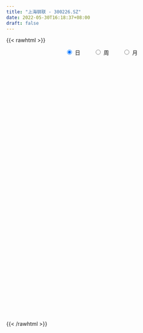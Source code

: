 ```yaml
---
title: "上海钢联 - 300226.SZ"
date: 2022-05-30T16:18:37+08:00
draft: false
---
```

{{< rawhtml >}}
    <div style="text-align: center">
        <label style="padding: 1rem;"><input style="margin-right: .5rem" type="radio" name="period" value="D" checked onclick="period_change(this)">日</label>
        <label style="padding: 1rem;"><input style="margin-right: .5rem" type="radio" name="period" value="W" onclick="period_change(this)">周</label>
        <label style="padding: 1rem;"><input style="margin-right: .5rem" type="radio" name="period" value="M" onclick="period_change(this)">月</label>
    </div>
    <div id="chart" style="height: 700px;"></div> 
    <script type="text/javascript">
        const D_v = [6439.42,15758.06,8404.06,8489.0,20484.37,22091.35,13575.01,13363.89,9777.36,7807.66,59044.88,17307.24,9691.12,12544.38,11764.94,8650.88,20257.67,19249.99,13824.12,10868.87,8926.35,13000.1,12168.75,12237.39,10295.0,9584.35,7574.51,12065.11,9312.73,13685.67,11400.39,15354.53,13185.31,9066.35,7416.6,8201.95,10537.57,13004.17,14256.37,12510.93,13022.32,23539.74,18889.06,7125.77,11574.87,13845.55,8010.84,11968.75,9708.67,12362.65,8429.51,11832.61,18770.86,9343.98,12106.01,15943.64,10717.8,10476.98,23763.69,13956.78,12922.02,7857.54,13747.49,8630.09,7693.19,6965.0,10118.55,16391.56,17280.99,7966.64,11624.74,10652.76,12015.9,7078.2,8579.95,10493.44,20765.54,13941.89,9208.48,16202.22,10398.19,9518.83,14077.06,6025.32,10563.75,4924.6,6886.23,7300.73,10385.9,5560.41,26246.04,13384.71,17448.81,21860.44,27613.89,20712.84,12173.0,44664.39,34204.9,54283.46,84645.22,66279.98,44734.31,49078.26,116130.1,97839.73,54606.5,40570.33,47149.26,46772.34,67096.65,99659.49,76006.01,42131.8,35200.07,31887.88,36981.62,41841.15,34546.05,30457.29,43405.0,37703.91,29942.2,23361.53,24993.43,24481.75,66634.17,32381.18,49586.68,37624.63,26886.88,41076.83,47634.54,34929.18,25595.1,32972.12,20602.65,41076.54,36973.73,34781.87,37310.51,58646.77,33696.07,32414.48,23718.57,35863.27,14006.9,39384.83,27556.75,17371.8,15187.67,11183.75,12681.32,16564.22,25178.59,30862.58,20308.2,13889.6,28353.99,29356.17,14488.96,11257.93,19226.85,17591.43,38405.43,37796.59,42579.98,56679.11,120554.55,86634.76,61839.75,42512.25,50193.78,37059.7,31643.74,27596.59,35604.05,26778.7,31662.47,23153.66,16878.47,15045.9,16165.48,14146.5,56950.1,38718.75,24789.49,46582.52,23240.81,12630.93,14050.39,16000.68,14648.92,15778.84,13552.32,16712.85,43611.01,38486.33,25325.73,19698.33,36269.98,30440.79,21775.99,12310.0,17193.0,13286.4,11355.93,16242.82,16340.36,15346.83,10242.05,10743.71,13374.11,11173.37,13612.02,12220.52,14392.57,27196.36,24707.65,39477.39,24391.05,26138.28,23739.02,25914.9,16156.28,28036.73,18778.6,39806.63,27883.47,26438.51,21363.16,29322.06,21603.59,18133.83,18745.18,17619.04,23180.86,17827.89,14768.2,14463.96,13670.64,16188.27,23532.52,56485.48,30080.1,35473.91,18297.85,22432.92,13916.16,16278.45]
const D_histogram = [0.0,-0.0589356125,-0.086761114,-0.0376607391,0.0879975117,0.045843748,0.0239352009,-0.0100362614,-0.0221062348,-0.0206782594,-0.1694939973,-0.2120605392,-0.2373160385,-0.2368440638,-0.2442694246,-0.2229793771,-0.2115682,-0.1737455774,-0.2404476891,-0.3077371642,-0.3202841432,-0.3039412052,-0.2987363167,-0.2714822879,-0.2434839783,-0.227744586,-0.2131791279,-0.1328355692,-0.0974143777,-0.0077238391,0.006336641,-0.0459267393,0.0189201321,0.0228815812,0.0470251705,0.0574610921,0.0599865957,0.0641006164,0.1370057918,0.1702896399,0.245663783,0.2447693495,0.1846602016,0.1292357346,0.0784522117,0.0421485258,0.0062806038,-0.0438110979,-0.0891858062,-0.2008105948,-0.215886076,-0.1491762997,0.0124417323,0.118725551,0.1354090003,0.1342845182,0.1158417397,0.128594427,0.2748929761,0.3707385392,0.4200041419,0.4306313352,0.4568495954,0.3891010724,0.2864740299,0.2235104747,0.1341257464,0.0371045519,0.0016399492,-0.0533626394,-0.1453223196,-0.1934994476,-0.2280839255,-0.2404564246,-0.2540603355,-0.2421592617,-0.147105811,-0.0945326336,-0.0515975772,0.0463237082,0.0657845941,0.0935144377,0.0770502357,0.0385704528,-0.0349448177,-0.1055923117,-0.1255131431,-0.0809618959,0.0032075958,0.0482794497,0.1854055884,0.252666933,0.162091477,0.1496179556,0.0387423946,-0.0522064779,-0.1607638521,-0.4678533163,-0.6768491367,-0.8273134356,-0.9717529806,-1.0471977228,-1.0012740372,-0.9089326951,-0.9006712677,-0.8912422462,-0.8268437362,-0.7531080469,-0.6402245253,-0.4563804169,-0.2398349358,0.0350183889,0.3083045617,0.4815254279,0.5218734401,0.5047100846,0.5089530448,0.4802519495,0.458575032,0.4477481269,0.4564472027,0.4272721333,0.3880921967,0.3588015089,0.3241611406,0.315866995,0.3910456918,0.3919471828,0.405328416,0.3676555919,0.2995730894,0.2784705593,0.3186393227,0.3012315275,0.2993095307,0.2319987955,0.2016700432,0.2147325994,0.1824888045,0.185363578,0.1969579479,0.2806586668,0.2773063275,0.2312066526,0.1974538007,0.0759859359,0.0102357837,0.0573453208,0.0303815814,-0.001230743,-0.032731037,-0.037450599,-0.0450394446,-0.044385487,-0.0662142294,-0.019963353,-0.0152092551,-0.0003221638,-0.0402989078,-0.0211462858,-0.0331393923,-0.0344086116,-0.0315427435,-0.0556982386,-0.0063394325,0.0406324101,0.098090863,0.1816055724,0.4002428496,0.4890180321,0.4124787456,0.3008152331,0.0773565831,-0.0374458172,-0.0734909076,-0.0953721504,-0.0275009171,-0.0204588725,-0.0841257397,-0.1313314947,-0.1477236436,-0.1508816392,-0.1584072526,-0.1452021504,0.0092214853,0.0663927714,0.1162447903,0.0391451518,0.0209101075,0.0018624349,-0.0030752405,0.0120032459,-0.0025314049,-0.0175966183,-0.0694212806,-0.1564082447,-0.3168560056,-0.4056223183,-0.4561480708,-0.5271802748,-0.6724724291,-0.6816079894,-0.5974549131,-0.5010463174,-0.4185902767,-0.349154068,-0.276184942,-0.241447503,-0.2024215798,-0.1572888566,-0.135773669,-0.0721887332,0.0014304271,0.055203982,0.1299508992,0.1391090864,0.1249887592,0.0894644145,0.0658144646,0.126563359,0.139518964,0.1896660163,0.2255311308,0.2141657914,0.1964707932,0.0853245311,-0.0274154815,-0.2446802705,-0.4010232204,-0.3905731974,-0.3833708322,-0.255490608,-0.161235326,-0.0803568993,-0.0132787737,0.0639231105,0.1346430965,0.2041019434,0.2504951067,0.2876032538,0.297203093,0.3051965868,0.2965947713,0.3482038662,0.3517281459,0.2603097229,0.231006561,0.2154804087,0.1884905498,0.1795514188]
const D_fast = [0.0,-0.0736695157,-0.1231852956,-0.0835001055,0.0641575232,0.0334646965,0.0175399496,-0.018940578,-0.0365371101,-0.0402786995,-0.2314679368,-0.3270496135,-0.4116341224,-0.4703731636,-0.5388658807,-0.5733206774,-0.6148015504,-0.620415322,-0.747229356,-0.8914531221,-0.9840711369,-1.0437135002,-1.1131926909,-1.1538092341,-1.1866819191,-1.2278786732,-1.2666079972,-1.2194733307,-1.2084057336,-1.1206461549,-1.1050015145,-1.1687465796,-1.0991696752,-1.0894878308,-1.0535879489,-1.0287867543,-1.0112646017,-0.9911254269,-0.8839688036,-0.8081125454,-0.6713224566,-0.6110245527,-0.6249686503,-0.6480841836,-0.6792546536,-0.705021208,-0.7393189791,-0.8003634552,-0.8680346151,-1.0298620525,-1.0989090526,-1.0694933513,-0.9047648861,-0.7687996797,-0.7182639803,-0.6858173328,-0.6752996765,-0.6303983825,-0.4153765893,-0.2268463914,-0.0725797533,0.0457052738,0.1861359329,0.215662678,0.184654143,0.1775682064,0.1217149148,0.0339698582,-0.0010847572,-0.0694280056,-0.1977182657,-0.2942702556,-0.3858757149,-0.4583623202,-0.5354813149,-0.5841200565,-0.5258430586,-0.4969030395,-0.4668673775,-0.357365165,-0.3214581305,-0.2703496776,-0.2675513206,-0.2963884903,-0.3786399653,-0.4756855372,-0.5269846544,-0.5026738812,-0.4177024905,-0.3605607742,-0.1770832383,-0.0466551605,-0.0967077473,-0.0717767797,-0.1729667421,-0.2769672341,-0.4257155713,-0.8497683646,-1.2279764692,-1.5852691269,-1.9726469172,-2.30989109,-2.5142859138,-2.6491777454,-2.8660841349,-3.0794656749,-3.2217780989,-3.3363194215,-3.3834920312,-3.313743027,-3.1571562799,-2.873548358,-2.5231860447,-2.2295838216,-2.0587674493,-1.9497532836,-1.8182720623,-1.7269101702,-1.6339433297,-1.5328332031,-1.4100223266,-1.3323793627,-1.2745362501,-1.2141265607,-1.1677266438,-1.0970540407,-0.9241139209,-0.8252256343,-0.710512297,-0.6562712232,-0.6494604534,-0.6009453436,-0.4811167495,-0.4232166629,-0.350311277,-0.3596223133,-0.3395335548,-0.2727878487,-0.2594094426,-0.2101937746,-0.1493599176,0.004505468,0.0704797106,0.0821816988,0.0977922971,-0.0046790838,-0.0678702901,-0.0064244227,-0.0257927668,-0.057712777,-0.0973958302,-0.111478042,-0.1303267487,-0.1407691628,-0.1791514626,-0.1378914244,-0.1369396404,-0.12213309,-0.172184561,-0.1583185104,-0.178596465,-0.1884678372,-0.1934876549,-0.2315677097,-0.1837937617,-0.1266638165,-0.0446826479,0.0842334545,0.4029314442,0.6139611347,0.6405415346,0.6040818303,0.3999623261,0.2757984715,0.2213806542,0.1756563738,0.2366523779,0.2385797044,0.1538814023,0.0738427735,0.0205197137,-0.0203586917,-0.0674861183,-0.0905815537,0.0661474534,0.1399169324,0.2188301489,0.1515167983,0.1385092809,0.119927217,0.1142207315,0.1323000294,0.1171325274,0.0976681594,0.028488177,-0.0976008483,-0.3372626106,-0.5274345029,-0.6919972731,-0.8948245459,-1.2082348075,-1.387772365,-1.4529830171,-1.4818360007,-1.5040275292,-1.5218798374,-1.5179569469,-1.5435813837,-1.5551608555,-1.5493503464,-1.5617785761,-1.5162408236,-1.4422640565,-1.3746895061,-1.2674548641,-1.2235194053,-1.2063925427,-1.2195507837,-1.2267471175,-1.1343573833,-1.0865220374,-0.988958481,-0.8967105838,-0.8545344754,-0.8231117753,-0.9129269046,-1.0325207876,-1.3109556442,-1.5675543992,-1.6547476756,-1.7433880183,-1.6793804462,-1.6254339957,-1.5646447939,-1.5008863617,-1.4077036999,-1.3033229398,-1.182838607,-1.0738216671,-0.9648127065,-0.880912094,-0.7966194535,-0.7310725762,-0.5924125147,-0.5009561986,-0.5272971908,-0.4988487125,-0.4605047626,-0.4403719841,-0.4044232604]
const D_slow = [0.0,-0.0147339031,-0.0364241816,-0.0458393664,-0.0238399885,-0.0123790515,-0.0063952513,-0.0089043166,-0.0144308753,-0.0196004401,-0.0619739395,-0.1149890743,-0.1743180839,-0.2335290999,-0.294596456,-0.3503413003,-0.4032333503,-0.4466697447,-0.5067816669,-0.583715958,-0.6637869937,-0.739772295,-0.8144563742,-0.8823269462,-0.9431979408,-1.0001340873,-1.0534288692,-1.0866377615,-1.110991356,-1.1129223157,-1.1113381555,-1.1228198403,-1.1180898073,-1.112369412,-1.1006131194,-1.0862478463,-1.0712511974,-1.0552260433,-1.0209745954,-0.9784021854,-0.9169862396,-0.8557939023,-0.8096288519,-0.7773199182,-0.7577068653,-0.7471697338,-0.7455995829,-0.7565523574,-0.7788488089,-0.8290514576,-0.8830229766,-0.9203170516,-0.9172066185,-0.8875252307,-0.8536729806,-0.8201018511,-0.7911414162,-0.7589928094,-0.6902695654,-0.5975849306,-0.4925838951,-0.3849260613,-0.2707136625,-0.1734383944,-0.1018198869,-0.0459422682,-0.0124108316,-0.0031346937,-0.0027247064,-0.0160653662,-0.0523959461,-0.100770808,-0.1577917894,-0.2179058955,-0.2814209794,-0.3419607948,-0.3787372476,-0.402370406,-0.4152698003,-0.4036888732,-0.3872427247,-0.3638641153,-0.3446015563,-0.3349589431,-0.3436951476,-0.3700932255,-0.4014715113,-0.4217119853,-0.4209100863,-0.4088402239,-0.3624888268,-0.2993220935,-0.2587992243,-0.2213947354,-0.2117091367,-0.2247607562,-0.2649517192,-0.3819150483,-0.5511273325,-0.7579556914,-1.0008939365,-1.2626933672,-1.5130118765,-1.7402450503,-1.9654128672,-2.1882234288,-2.3949343628,-2.5832113745,-2.7432675059,-2.8573626101,-2.917321344,-2.9085667468,-2.8314906064,-2.7111092494,-2.5806408894,-2.4544633683,-2.3272251071,-2.2071621197,-2.0925183617,-1.98058133,-1.8664695293,-1.759651496,-1.6626284468,-1.5729280696,-1.4918877844,-1.4129210357,-1.3151596127,-1.217172817,-1.115840713,-1.0239268151,-0.9490335427,-0.8794159029,-0.7997560722,-0.7244481903,-0.6496208077,-0.5916211088,-0.541203598,-0.4875204481,-0.441898247,-0.3955573525,-0.3463178655,-0.2761531988,-0.206826617,-0.1490249538,-0.0996615036,-0.0806650197,-0.0781060737,-0.0637697435,-0.0561743482,-0.056482034,-0.0646647932,-0.074027443,-0.0852873041,-0.0963836759,-0.1129372332,-0.1179280715,-0.1217303852,-0.1218109262,-0.1318856532,-0.1371722246,-0.1454570727,-0.1540592256,-0.1619449115,-0.1758694711,-0.1774543292,-0.1672962267,-0.1427735109,-0.0973721178,0.0026885946,0.1249431026,0.228062789,0.3032665973,0.322605743,0.3132442887,0.2948715618,0.2710285242,0.264153295,0.2590385768,0.2380071419,0.2051742682,0.1682433573,0.1305229475,0.0909211344,0.0546205968,0.0569259681,0.0735241609,0.1025853585,0.1123716465,0.1175991734,0.1180647821,0.117295972,0.1202967834,0.1196639322,0.1152647777,0.0979094575,0.0588073963,-0.020406605,-0.1218121846,-0.2358492023,-0.367644271,-0.5357623783,-0.7061643757,-0.8555281039,-0.9807896833,-1.0854372525,-1.1727257695,-1.241772005,-1.3021338807,-1.3527392757,-1.3920614898,-1.4260049071,-1.4440520904,-1.4436944836,-1.4298934881,-1.3974057633,-1.3626284917,-1.3313813019,-1.3090151983,-1.2925615821,-1.2609207423,-1.2260410014,-1.1786244973,-1.1222417146,-1.0687002668,-1.0195825685,-0.9982514357,-1.0051053061,-1.0662753737,-1.1665311788,-1.2641744781,-1.3600171862,-1.4238898382,-1.4641986697,-1.4842878945,-1.487607588,-1.4716268103,-1.4379660362,-1.3869405504,-1.3243167737,-1.2524159603,-1.178115187,-1.1018160403,-1.0276673475,-0.9406163809,-0.8526843445,-0.7876069137,-0.7298552735,-0.6759851713,-0.6288625339,-0.5839746792]
const D_data = [['2021-05-19', 46.8395, 46.875, 46.3564, 47.0598],['2021-05-20', 46.8679, 45.9515, 44.829, 47.2445],['2021-05-21', 45.8236, 46.0438, 45.2552, 46.4843],['2021-05-24', 46.0438, 47.01, 45.8946, 47.3581],['2021-05-25', 47.01, 48.4593, 46.7116, 49.5889],['2021-05-26', 48.1823, 46.6335, 46.5127, 48.7932],['2021-05-27', 46.4133, 46.7401, 46.0367, 47.01],['2021-05-28', 46.3848, 46.4417, 45.9515, 47.9194],['2021-05-31', 46.6477, 46.5767, 46.1788, 47.0669],['2021-06-01', 46.8822, 46.6974, 46.1504, 46.8893],['2021-06-02', 46.6832, 44.3317, 41.7172, 46.6832],['2021-06-03', 43.9196, 44.9782, 43.9196, 45.241],['2021-06-04', 44.8455, 44.8099, 44.4254, 45.3581],['2021-06-07', 44.7885, 44.8455, 44.4966, 45.892],['2021-06-08', 45.1943, 44.4966, 44.4966, 45.5503],['2021-06-09', 45.173, 44.6604, 44.461, 45.6927],['2021-06-10', 44.8526, 44.3969, 43.7277, 45.4933],['2021-06-11', 44.3898, 44.6461, 43.9983, 45.415],['2021-06-15', 44.8384, 43.0229, 42.9303, 44.8384],['2021-06-16', 42.8947, 42.3537, 41.955, 43.3504],['2021-06-17', 42.197, 42.4818, 41.9407, 42.8947],['2021-06-18', 42.1899, 42.5032, 41.2929, 42.6883],['2021-06-21', 42.0048, 42.0689, 41.6204, 42.8378],['2021-06-22', 41.9336, 42.0831, 41.656, 42.6242],['2021-06-23', 41.8624, 41.9051, 41.4922, 42.0618],['2021-06-24', 42.3537, 41.542, 40.944, 42.3537],['2021-06-25', 41.4068, 41.2857, 40.9796, 41.6346],['2021-06-28', 41.0864, 42.076, 40.9155, 42.2682],['2021-06-29', 41.8624, 41.5776, 41.3142, 42.3608],['2021-06-30', 41.5776, 42.3964, 41.1149, 42.432],['2021-07-01', 42.3821, 41.5705, 41.065, 42.3821],['2021-07-02', 41.2857, 40.4599, 40.2249, 41.6346],['2021-07-05', 40.4029, 41.7912, 40.3816, 42.1401],['2021-07-06', 41.7912, 41.0722, 40.7091, 42.1828],['2021-07-07', 41.1362, 41.2715, 40.7803, 41.9051],['2021-07-08', 41.3142, 41.0793, 40.7162, 41.6844],['2021-07-09', 41.1505, 40.9084, 40.5809, 41.6488],['2021-07-12', 40.6877, 40.8443, 40.5026, 41.2786],['2021-07-13', 40.8301, 41.8482, 40.7019, 41.9621],['2021-07-14', 41.898, 41.6204, 41.4068, 42.6812],['2021-07-15', 41.9977, 42.4747, 41.656, 42.6669],['2021-07-16', 43.4287, 41.7912, 41.3, 44.4966],['2021-07-19', 41.3783, 40.9369, 40.2107, 41.4353],['2021-07-20', 40.5809, 40.6948, 40.2249, 40.9725],['2021-07-21', 40.7162, 40.4385, 40.4029, 41.1149],['2021-07-22', 40.4385, 40.3246, 39.4845, 40.6308],['2021-07-23', 40.1182, 40.047, 39.691, 40.4385],['2021-07-26', 39.5201, 39.513, 38.4451, 39.8547],['2021-07-27', 39.2211, 39.1499, 38.1603, 39.2994],['2021-07-28', 38.6231, 37.6619, 37.1636, 38.6231],['2021-07-29', 37.6477, 38.2386, 37.6477, 38.438],['2021-07-30', 37.8613, 39.1285, 37.1992, 39.3564],['2021-08-02', 38.8011, 40.7518, 38.7299, 41.5705],['2021-08-03', 40.3246, 40.7091, 39.9544, 41.243],['2021-08-04', 40.5168, 39.8974, 39.5842, 40.5311],['2021-08-05', 39.6483, 39.7052, 38.3739, 40.0114],['2021-08-06', 39.6767, 39.4204, 38.6729, 39.6767],['2021-08-09', 39.2638, 39.7835, 38.8794, 40.289],['2021-08-10', 39.8476, 41.9479, 39.157, 42.3465],['2021-08-11', 42.076, 42.1401, 41.3285, 42.432],['2021-08-12', 42.1543, 42.1899, 41.7841, 43.3077],['2021-08-13', 42.0048, 42.1472, 41.656, 42.2825],['2021-08-16', 41.7983, 42.7524, 41.7343, 43.4857],['2021-08-17', 42.432, 41.7699, 41.7627, 42.6812],['2021-08-18', 41.6488, 41.122, 41.0081, 42.1757],['2021-08-19', 41.3569, 41.3641, 40.588, 41.7912],['2021-08-20', 40.9511, 40.7589, 39.8619, 41.3498],['2021-08-23', 40.8515, 40.2249, 39.8619, 40.9227],['2021-08-24', 39.9829, 40.6521, 39.8832, 41.1505],['2021-08-25', 40.6664, 40.1395, 39.9544, 40.7589],['2021-08-26', 40.0683, 39.1926, 39.0716, 40.2249],['2021-08-27', 39.1926, 39.214, 38.3596, 39.5059],['2021-08-30', 39.157, 38.9719, 38.5875, 39.7835],['2021-08-31', 39.0075, 38.9078, 38.4593, 39.157],['2021-09-01', 39.0716, 38.5875, 38.1603, 39.0716],['2021-09-02', 38.4451, 38.6587, 38.025, 38.8011],['2021-09-03', 39.869, 39.7835, 39.1926, 41.1434],['2021-09-06', 39.8619, 39.4988, 38.8011, 40.2249],['2021-09-07', 39.4062, 39.5201, 39.0787, 39.7835],['2021-09-08', 39.4774, 40.5311, 39.3421, 40.7589],['2021-09-09', 40.2249, 39.8547, 39.6981, 40.5809],['2021-09-10', 39.7693, 40.0968, 39.4845, 40.289],['2021-09-13', 40.4029, 39.5913, 38.9363, 40.4029],['2021-09-14', 39.3991, 39.1641, 38.9577, 39.5913],['2021-09-15', 39.1428, 38.3739, 38.0322, 39.1428],['2021-09-16', 38.2244, 37.9111, 37.8755, 38.502],['2021-09-17', 37.847, 38.1532, 37.5195, 38.2101],['2021-09-22', 38.0749, 38.8865, 37.3914, 39.0858],['2021-09-23', 38.8936, 39.6411, 38.7014, 39.9188],['2021-09-24', 39.6554, 39.4632, 39.157, 39.8405],['2021-09-27', 39.3848, 41.1505, 39.3848, 42.0618],['2021-09-28', 41.1291, 40.9582, 40.5026, 41.6417],['2021-09-29', 41.1149, 39.0431, 38.8794, 41.1149],['2021-09-30', 39.0218, 39.8334, 38.979, 41.4353],['2021-10-08', 39.869, 38.3098, 37.6762, 39.869],['2021-10-11', 37.8114, 37.9752, 37.3772, 38.5519],['2021-10-12', 37.9752, 37.0924, 36.6723, 37.9752],['2021-10-13', 37.0568, 33.1767, 32.9631, 37.0639],['2021-10-14', 33.1482, 32.479, 32.3579, 33.4615],['2021-10-15', 32.5075, 31.5392, 30.5425, 32.721],['2021-10-18', 30.9625, 29.9658, 29.6881, 31.468],['2021-10-19', 29.9729, 29.261, 28.9691, 29.9729],['2021-10-20', 29.1898, 29.681, 28.9833, 29.8661],['2021-10-21', 29.5458, 29.6383, 28.9762, 29.7736],['2021-10-22', 29.5386, 27.8656, 26.9044, 29.5386],['2021-10-25', 27.474, 26.9116, 26.4559, 27.7374],['2021-10-26', 26.9543, 26.7834, 26.6553, 27.5238],['2021-10-27', 26.9329, 26.285, 25.9931, 26.9329],['2021-10-28', 26.3206, 26.342, 26.043, 26.8048],['2021-10-29', 26.4132, 27.1963, 26.2566, 27.2248],['2021-11-01', 27.2889, 28.0008, 26.6197, 28.0507],['2021-11-02', 27.6449, 29.5671, 27.5238, 30.5069],['2021-11-03', 29.8021, 30.7632, 29.4817, 31.112],['2021-11-04', 30.6493, 30.6422, 30.3289, 31.3256],['2021-11-05', 30.7988, 29.5814, 29.5102, 30.8273],['2021-11-08', 29.5386, 28.9762, 28.8409, 29.8733],['2021-11-09', 29.0118, 29.2752, 29.0118, 30.1794],['2021-11-10', 29.5315, 28.8694, 28.2358, 29.5315],['2021-11-11', 28.9762, 28.8908, 28.4066, 29.3891],['2021-11-12', 28.8338, 29.0118, 28.3568, 29.1399],['2021-11-15', 29.5386, 29.3393, 29.1328, 30.1723],['2021-11-16', 29.3037, 28.905, 28.6202, 29.4532],['2021-11-17', 28.784, 28.6772, 28.5063, 29.1043],['2021-11-18', 28.6701, 28.6843, 28.4921, 28.905],['2021-11-19', 28.6202, 28.4992, 28.1575, 28.6487],['2021-11-22', 28.3924, 28.7626, 28.3426, 28.9762],['2021-11-23', 28.6772, 30.0797, 28.5134, 30.9554],['2021-11-24', 30.0868, 29.4888, 29.4176, 30.3716],['2021-11-25', 29.4888, 29.8377, 28.5348, 30.0441],['2021-11-26', 29.4959, 29.2895, 28.9121, 30.0441],['2021-11-29', 28.7484, 28.7484, 28.5562, 29.2467],['2021-11-30', 28.7697, 29.1969, 28.6202, 29.6098],['2021-12-01', 29.0403, 30.1367, 28.7626, 30.2435],['2021-12-02', 30.0156, 29.6169, 29.5458, 30.3218],['2021-12-03', 29.5529, 29.9017, 29.3393, 29.9516],['2021-12-06', 29.9017, 29.0189, 28.9762, 29.9017],['2021-12-07', 29.1898, 29.3108, 28.9833, 29.4603],['2021-12-08', 29.2111, 29.9017, 28.9904, 30.1509],['2021-12-09', 29.8875, 29.3749, 29.261, 30.0797],['2021-12-10', 29.3251, 29.8234, 29.0688, 30.0156],['2021-12-13', 29.7024, 30.0726, 29.7024, 30.4286],['2021-12-14', 30.0797, 31.3826, 29.9444, 31.7172],['2021-12-15', 31.2615, 30.6991, 30.5638, 31.2615],['2021-12-16', 30.6137, 30.2079, 29.9231, 30.8344],['2021-12-17', 30.2577, 30.3004, 30.0441, 30.6635],['2021-12-20', 30.2577, 28.8765, 28.8409, 30.3218],['2021-12-21', 28.8765, 29.0901, 28.8338, 29.2467],['2021-12-22', 29.2183, 30.4713, 28.9691, 30.6991],['2021-12-23', 30.4001, 29.6241, 29.5814, 30.8273],['2021-12-24', 29.6027, 29.4105, 29.261, 30.0014],['2021-12-27', 29.4888, 29.2183, 28.7199, 29.5529],['2021-12-28', 29.1969, 29.4176, 28.9762, 29.738],['2021-12-29', 29.4176, 29.3037, 29.0545, 29.6027],['2021-12-30', 29.3108, 29.3393, 29.2467, 29.859],['2021-12-31', 29.4318, 28.9406, 28.7697, 29.4674],['2022-01-04', 28.9762, 29.8092, 28.9762, 30.0655],['2022-01-05', 29.8305, 29.3962, 29.1898, 30.094],['2022-01-06', 29.4318, 29.5529, 29.2681, 29.7522],['2022-01-07', 29.5529, 28.7626, 28.6202, 30.1509],['2022-01-10', 28.848, 29.4034, 27.773, 29.7593],['2022-01-11', 29.4034, 28.9904, 28.8836, 29.4318],['2022-01-12', 28.8409, 29.0403, 28.8409, 29.3962],['2022-01-13', 28.9762, 29.0474, 28.9477, 29.8733],['2022-01-14', 29.0332, 28.5917, 28.4066, 29.0332],['2022-01-17', 28.6273, 29.5315, 28.5917, 29.8092],['2022-01-18', 29.7807, 29.7522, 29.3393, 30.4855],['2022-01-19', 29.8946, 30.2007, 29.7237, 30.7276],['2022-01-20', 30.1936, 31.0052, 30.0441, 31.6246],['2022-01-21', 31.0836, 33.7462, 31.0408, 35.4549],['2022-01-24', 33.077, 33.3191, 32.3935, 35.1203],['2022-01-25', 33.6893, 31.6674, 31.6674, 34.031],['2022-01-26', 32.0447, 31.0408, 30.692, 32.3152],['2022-01-27', 31.0052, 28.9264, 28.8908, 31.2117],['2022-01-28', 29.083, 29.4318, 29.083, 30.8629],['2022-02-07', 29.9943, 30.0085, 29.56, 31.0622],['2022-02-08', 30.0868, 30.0014, 29.3891, 30.2577],['2022-02-09', 29.7237, 31.2402, 29.7237, 31.2687],['2022-02-10', 30.9269, 30.6991, 30.3859, 31.2971],['2022-02-11', 30.692, 29.6525, 29.5102, 30.9554],['2022-02-14', 29.3962, 29.503, 29.0474, 30.0584],['2022-02-15', 29.4888, 29.6312, 29.3322, 29.8661],['2022-02-16', 29.738, 29.6454, 29.5244, 30.0797],['2022-02-17', 29.7309, 29.4532, 29.261, 29.8305],['2022-02-18', 29.2966, 29.6169, 29.2966, 29.7522],['2022-02-21', 29.6241, 31.7955, 29.6027, 31.8596],['2022-02-22', 31.2687, 31.1904, 30.5567, 31.6104],['2022-02-23', 31.3256, 31.4751, 30.9696, 31.9521],['2022-02-24', 31.347, 29.8875, 29.3962, 31.4182],['2022-02-25', 30.2007, 30.4072, 30.0726, 30.4642],['2022-02-28', 30.2862, 30.3218, 29.9872, 30.8629],['2022-03-01', 30.3289, 30.4499, 29.7593, 30.9127],['2022-03-02', 30.2007, 30.7489, 30.0584, 30.7703],['2022-03-03', 30.7489, 30.4001, 30.2577, 30.9625],['2022-03-04', 30.514, 30.3218, 30.0726, 30.7917],['2022-03-07', 30.2363, 29.6597, 29.4532, 30.2363],['2022-03-08', 29.4817, 28.7626, 28.7626, 29.8661],['2022-03-09', 28.9121, 26.9827, 26.1284, 29.0474],['2022-03-10', 27.7659, 26.9044, 26.5342, 28.2215],['2022-03-11', 26.5983, 26.6339, 25.5802, 26.8332],['2022-03-14', 26.4274, 25.6087, 25.6087, 26.9472],['2022-03-15', 25.153, 23.5441, 23.4871, 25.3239],['2022-03-16', 24.1492, 24.199, 23.2094, 24.4625],['2022-03-17', 24.5621, 24.9466, 24.5479, 25.331],['2022-03-18', 24.79, 25.0178, 24.5693, 25.1317],['2022-03-21', 25.0249, 24.8113, 24.4197, 25.0676],['2022-03-22', 25.1958, 24.5906, 24.313, 25.1958],['2022-03-23', 24.9608, 24.5977, 24.4197, 25.0534],['2022-03-24', 24.8327, 24.0211, 23.957, 24.8327],['2022-03-25', 24.135, 23.9071, 23.8502, 24.5835],['2022-03-28', 23.8573, 23.8715, 23.0172, 24.0638],['2022-03-29', 24.1421, 23.4373, 23.3874, 24.1706],['2022-03-30', 23.4373, 23.9071, 23.4373, 24.0211],['2022-03-31', 23.6437, 24.1706, 23.6437, 24.4767],['2022-04-01', 24.1919, 24.0851, 23.6081, 24.3343],['2022-04-06', 24.0638, 24.5693, 23.957, 24.7045],['2022-04-07', 24.2062, 23.8858, 23.8644, 24.4411],['2022-04-08', 23.8502, 23.4942, 23.0243, 23.8858],['2022-04-11', 24.0638, 22.9887, 22.8677, 25.4093],['2022-04-12', 22.6968, 22.8535, 21.8283, 22.9104],['2022-04-13', 22.7894, 23.9071, 21.9849, 25.267],['2022-04-14', 24.0638, 23.4373, 23.3447, 24.078],['2022-04-15', 23.4586, 24.0353, 23.1454, 24.4553],['2022-04-18', 23.8858, 24.0922, 23.48, 24.6618],['2022-04-19', 24.0638, 23.5868, 23.4942, 24.4553],['2022-04-20', 23.7149, 23.4444, 23.2593, 23.9285],['2022-04-21', 23.3518, 21.8923, 21.8852, 23.5725],['2022-04-22', 21.8496, 21.1448, 21.1448, 21.9707],['2022-04-25', 20.7603, 18.6815, 18.5462, 20.9668],['2022-04-26', 18.774, 18.0122, 18.0051, 19.073],['2022-04-27', 17.7275, 19.2154, 17.5708, 19.2225],['2022-04-28', 18.8808, 18.7242, 18.596, 19.1015],['2022-04-29', 19.0161, 20.1481, 18.7242, 20.3261],['2022-05-05', 19.9345, 19.9558, 19.6141, 20.2121],['2022-05-06', 19.3578, 19.9558, 19.1157, 20.3973],['2022-05-09', 19.6568, 19.9345, 19.5856, 20.205],['2022-05-10', 19.7921, 20.262, 19.372, 20.3973],['2022-05-11', 20.262, 20.4542, 20.262, 21.1662],['2022-05-12', 20.4684, 20.7532, 20.4684, 21.1092],['2022-05-13', 20.8102, 20.7675, 20.5396, 20.9312],['2022-05-16', 20.7817, 20.9099, 20.5752, 21.0024],['2022-05-17', 21.0095, 20.7532, 20.4328, 21.0095],['2022-05-18', 21.0024, 20.86, 20.7888, 21.2658],['2022-05-19', 20.67, 20.74, 20.45, 21.09],['2022-05-20', 20.74, 21.73, 20.61, 22.77],['2022-05-23', 21.69, 21.43, 21.32, 21.8],['2022-05-24', 21.31, 20.13, 20.13, 21.65],['2022-05-25', 20.16, 20.67, 20.15, 20.67],['2022-05-26', 20.7, 20.8, 20.18, 20.84],['2022-05-27', 20.82, 20.61, 20.31, 20.98],['2022-05-30', 20.62, 20.8, 20.38, 20.8]]
const W_v = [128385.07,154720.57,168761.35,232738.09,210509.04,172907.44,224370.05,338409.4,218198.22,110934.74,86968.08,117721.47,132398.18,136639.83,80406.48,78007.5,61188.23,61908.12,96022.15,78274.72,73385.91,75266.7,70824.96,77769.71,151123.32,274175.12,969940.5,667307.85,598252.4,261643.97,127669.16,444261.14,290144.9300000001,439043.8,393697.04,496454.26,178208.73,247671.0,326792.6,184834.43,126316.3,169871.2,135050.45,160041.45,116042.91,90207.01,126988.31,110427.51,171932.48,142278.75,217076.71,243854.0,205541.8,142462.86,167454.17,200768.35,129423.31,127745.22,164472.25,79660.23,73567.97,50942.6,75051.81,137684.16,143402.65,178415.86,129711.65,152558.94,118164.12,75407.11,84513.49,95685.55,93494.35,80954.23,46804.3,90443.17,93630.81,147318.91,125747.05,198423.04,189975.58,336417.3,321165.38,320813.92,223790.06,195432.02,226590.56,218056.32,126825.34,175249.4,57935.38,137442.26,87880.08,92132.49,85749.38,82513.8,73509.45,116289.46,76027.62,109321.08,61009.62,80942.29,94792.26,115056.47,106888.6,94964.33,96287.05,85004.52,138018.49,107550.0,103417.42,108125.37,14578.71,75307.98,74871.66,140502.12,125585.05,130616.23,78007.24,140220.96,153159.92,145373.2,197032.12,147731.26,113472.25,120393.26,141446.51,141089.69,193727.59,209715.7,177633.65,368130.5,294036.35,196131.31,181336.04,165982.19,109070.44,139239.07,92657.53,87491.37,66978.14,80036.63,72172.56,64757.49,113729.64,87081.51,82723.21,88873.38,161469.59,121987.62,151471.42,330272.57,292605.53,168672.48,161031.02,143072.42,121218.51,245640.83,133496.92,107418.63,93105.81,119430.12,98398.0,47641.03,18888.22,89306.99,64879.8,78309.3,108577.61,91068.06,54099.02,96968.77,108846.4,79623.93,103022.48,113992.39,76691.34,119746.62,71377.32,78503.58,83773.9,118089.17,55524.9,34300.28,79463.97,71804.58,63494.61,73351.3,142211.88,84468.09,59356.55,101967.94,105151.32,79283.19,27175.55,116590.34,53392.91,78003.62,103628.26,72467.86,46619.44,51860.0,61818.43,48407.78,76333.53,59446.09,54302.19,66882.29,68977.01,47154.32,63916.69,58933.03,59269.61,42476.96,23247.04,78940.0,27613.89,166038.59,360867.87,286938.16,320094.02,175713.99,159406.07,210708.41,176122.53,166406.91,185786.4,134183.55,80795.55,93414.37,91921.34,296015.66,278240.24,153285.55,85390.01,190281.67,73109.76,137688.24,120495.09,74418.51,60880.07,40225.11,141910.73,112625.53,144813.83,39737.42,92141.17,124340.87,120200.94,16278.45]
const W_histogram = [0.0,0.0965305983,0.1762597839,0.1956365602,0.2379334164,0.2269850552,0.2947010643,0.3437853527,0.3374830949,0.2458852669,0.1778320156,0.1495748927,0.1349571413,0.055063215,-0.0899594884,-0.1511078489,-0.26209196,-0.3609400138,-0.287066789,-0.2423811786,-0.1917613955,-0.1633916322,-0.1169037341,-0.0401193821,0.0524799081,0.4546770203,0.9337857916,0.9746062865,0.9912427275,1.104965674,1.0584073568,1.1802544788,1.248503783,1.486383087,1.3988320612,1.6362130032,1.4577879428,1.3942915156,0.8920693913,0.4920810512,0.3102514379,-0.0600885354,-0.391026665,-0.5960851121,-0.8831972526,-1.0429229296,-1.1195919892,-1.3751803645,-1.2452578541,-1.2434161785,-1.0845921027,-0.843407233,-0.8173385487,-0.9308883082,-0.9240290405,-1.2694269843,-1.3380102353,-1.2520821119,-1.1708856961,-1.1119649532,-0.9589619817,-0.8399298215,-0.979539218,-0.8218774413,-0.6569741165,-0.2756121629,-0.0705328073,0.2363047093,0.2475532271,0.2096246648,0.2257164679,0.1849453023,0.0216448492,-0.0496972869,-0.0765177056,0.0313446328,0.1658672099,0.3028861499,0.4807260084,0.7661093651,1.1293405519,1.8217735516,1.959917243,2.381814366,2.6146670343,2.454464196,2.1476127807,1.6408817325,1.2288967432,0.7815994444,0.5314088198,0.0569567957,-0.4835447899,-0.8486083087,-1.0015780664,-0.9964722304,-0.992239269,-0.7250081522,-0.576229035,-0.4447827737,-0.5236554108,-0.5743169275,-0.3644683818,-0.3830026987,-0.5850984863,-0.5359972433,-0.3836311523,-0.2944029661,0.0229360597,0.1261977002,0.0476890926,-0.1358287671,-0.2635472075,-0.3139024305,-0.4724036196,-0.6553456286,-0.6689452186,-0.5175604187,-0.4038589984,-0.2425992944,-0.0567831139,0.0344407978,-0.0996177172,-0.1098902579,-0.0700903163,0.1240650084,0.2539479521,0.2255946327,0.2579017336,0.1384072401,0.441009448,1.0165965734,1.015341652,0.9883909097,0.4448916214,-0.088491788,-0.5066173583,-0.7735875754,-0.8681679926,-0.8096491219,-0.8269583555,-0.6886282909,-0.3908838815,-0.2305733016,-0.2269188428,-0.2845283545,-0.1965005893,-0.1248372385,0.2978787987,0.6380447302,0.7045241883,0.9752098414,1.1040364035,1.1378505498,0.8697196472,0.7213781523,0.4316417021,0.6401094319,0.5653974061,0.2913412126,-0.232244086,-0.5999770723,-0.8965286987,-1.1816622281,-1.2502138541,-1.3270934011,-1.2783635015,-1.1655101292,-1.1952695488,-1.150530009,-1.1372636671,-0.9482238588,-0.7442680129,-0.5648983916,-0.3242661258,-0.4066785294,-0.2179641417,-0.4150453076,-0.4799506675,-0.5840074334,-0.792864937,-0.7023738715,-0.5013006159,-0.2983503963,-0.3839274463,-0.3425675152,-0.2978467661,-0.1719811862,0.1554084992,0.474621678,0.7341674744,0.9369578269,1.0020896426,1.1611295632,1.1477024321,1.1126709304,0.9491458713,0.8271109596,0.6060626749,0.4268454335,0.1559675381,-0.0994602281,-0.3065901381,-0.3905681655,-0.3643485165,-0.437252155,-0.5147717895,-0.5127027641,-0.3042993875,-0.2394169947,-0.2773401828,-0.2421437383,-0.1787605714,-0.2446558173,-0.179931159,-0.0962951898,-0.1258287285,-0.5593110183,-1.0243386138,-1.2906985986,-1.2207081076,-1.1293484823,-1.0231726998,-0.8277962952,-0.5962318334,-0.3968315541,-0.1917016454,-0.0805292024,-0.0070883609,0.0574976855,0.1134700672,0.5007053716,0.469846058,0.4668994469,0.4641818177,0.5133992168,0.5355331592,0.3084076956,0.0684720696,-0.1348175103,-0.2219321831,-0.280227553,-0.2445233119,-0.3702129881,-0.4687707023,-0.4927527182,-0.4035389366,-0.2375095054,-0.1643960031,-0.0693773041]
const W_fast = [0.0,0.1206632479,0.2444573794,0.3127432958,0.4145235061,0.4603214087,0.6017126839,0.7367433105,0.8148118264,0.7846853152,0.7610900677,0.770226668,0.7893482019,0.7232200794,0.5557075039,0.4567821812,0.2802750801,0.0911920228,0.0932985503,0.0773888661,0.0800683003,0.0675901556,0.0848521202,0.1516066267,0.2573258938,0.7731922611,1.4857474803,1.7702195469,2.0346666697,2.4246310347,2.6426745567,3.0595852984,3.4399605484,4.0494356241,4.3115926136,4.9580268064,5.1440487317,5.4291251834,5.1499204069,4.8729523296,4.7686855758,4.3833234687,3.9546286729,3.6005489477,3.0926374941,2.6721810846,2.3156140278,1.7162305613,1.5348386083,1.2258262392,1.1135022893,1.1438353508,0.9655693979,0.6192975613,0.3951495689,-0.267605121,-0.6706909308,-0.8977833353,-1.1093083436,-1.328378839,-1.4151163629,-1.5060666581,-1.8905608591,-1.9383684427,-1.937708647,-1.6252497342,-1.4378035804,-1.0718898864,-0.9987530619,-0.984275458,-0.911754538,-0.906289378,-1.0641786187,-1.1479450766,-1.1938949217,-1.0781964251,-0.9022070455,-0.689466568,-0.3914452074,0.0854654905,0.7310318153,1.8789082029,2.5070312051,3.5243819196,4.4109013464,4.8643145572,5.094366337,4.997855722,4.8930949185,4.6411974808,4.5238590612,4.063646236,3.4022584528,2.8250428569,2.4216785825,2.1776663609,1.9338395051,2.0198185839,2.0245404423,2.0447910101,1.8350045204,1.6407637718,1.7594952221,1.6452102305,1.2968398213,1.2119417535,1.2684000565,1.2840275011,1.6071005418,1.7419116074,1.675325273,1.4578502215,1.2642449792,1.1354141486,0.8588120546,0.5120336384,0.3311977438,0.353192439,0.3659291097,0.46653899,0.6381593922,0.7379935033,0.579030559,0.5412854538,0.5635628164,0.7887343931,0.9821043248,1.0101496637,1.1069321979,1.0220395145,1.4348940843,2.2646303532,2.5172108447,2.7373578298,2.3050814469,1.7495750905,1.2047951806,0.7444280697,0.4328056543,0.2889122445,0.0648634221,0.031036414,0.231059853,0.3337271075,0.2806518555,0.1519102552,0.1908128731,0.2312669143,0.7284526511,1.2281297652,1.4707402704,1.9852283839,2.3900640468,2.7083408306,2.6576398397,2.6896428829,2.5078168583,2.876311946,2.9429492718,2.7417283814,2.1600820613,1.6423548069,1.1216710059,0.5411219195,0.1600168299,-0.2486360674,-0.5194970431,-0.6980212031,-1.0265980099,-1.2694909723,-1.5405405472,-1.5885567037,-1.570667861,-1.5325228376,-1.3729571032,-1.5570391392,-1.4228157869,-1.7236582797,-1.9085513065,-2.1586099308,-2.5656836686,-2.6507860709,-2.5750379694,-2.4466753489,-2.6282342604,-2.6725162081,-2.7022571505,-2.6193868672,-2.253145057,-1.8152764586,-1.3721887937,-0.9351589845,-0.6195047581,-0.1701824467,0.1033160302,0.3464522611,0.4202136698,0.5049564981,0.4354238821,0.362917999,0.1310319882,-0.1492608351,-0.4330382796,-0.6146583484,-0.6795258285,-0.8617425058,-1.0679550876,-1.1940617533,-1.0617332235,-1.0567050794,-1.1639633131,-1.1893028033,-1.1706097793,-1.2976689795,-1.2779271109,-1.2183649392,-1.27935566,-1.8526657044,-2.5737779534,-3.1628125877,-3.3979991236,-3.588976619,-3.7385940114,-3.7501666806,-3.6676601772,-3.5674677864,-3.410263289,-3.3192231467,-3.2475543953,-3.1685939275,-3.0842540291,-2.5718423818,-2.4852401809,-2.3714619302,-2.258134105,-2.0805669017,-1.9245496695,-2.0745732093,-2.2973908178,-2.5343847753,-2.6769824939,-2.805334752,-2.8307613389,-3.0490042621,-3.2647546519,-3.4119248473,-3.4235957999,-3.3169437451,-3.2849292435,-3.2072548705]
const W_slow = [0.0,0.0241326496,0.0681975955,0.1171067356,0.1765900897,0.2333363535,0.3070116196,0.3929579578,0.4773287315,0.5388000482,0.5832580521,0.6206517753,0.6543910606,0.6681568644,0.6456669923,0.6078900301,0.5423670401,0.4521320366,0.3803653394,0.3197700447,0.2718296958,0.2309817878,0.2017558543,0.1917260087,0.2048459858,0.3185152408,0.5519616887,0.7956132603,1.0434239422,1.3196653607,1.5842671999,1.8793308196,2.1914567654,2.5630525371,2.9127605524,3.3218138032,3.6862607889,4.0348336678,4.2578510156,4.3808712784,4.4584341379,4.4434120041,4.3456553378,4.1966340598,3.9758347466,3.7151040142,3.4352060169,3.0914109258,2.7800964623,2.4692424177,2.198094392,1.9872425838,1.7829079466,1.5501858695,1.3191786094,1.0018218633,0.6673193045,0.3542987765,0.0615773525,-0.2164138858,-0.4561543812,-0.6661368366,-0.9110216411,-1.1164910014,-1.2807345305,-1.3496375713,-1.3672707731,-1.3081945958,-1.246306289,-1.1939001228,-1.1374710058,-1.0912346803,-1.0858234679,-1.0982477897,-1.1173772161,-1.1095410579,-1.0680742554,-0.9923527179,-0.8721712158,-0.6806438746,-0.3983087366,0.0571346513,0.5471139621,1.1425675536,1.7962343121,2.4098503611,2.9467535563,3.3569739895,3.6641981753,3.8595980364,3.9924502413,4.0066894403,3.8858032428,3.6736511656,3.423256649,3.1741385914,2.9260787741,2.7448267361,2.6007694773,2.4895737839,2.3586599312,2.2150806993,2.1239636039,2.0282129292,1.8819383076,1.7479389968,1.6520312087,1.5784304672,1.5841644821,1.6157139072,1.6276361804,1.5936789886,1.5277921867,1.4493165791,1.3312156742,1.167379267,1.0001429624,0.8707528577,0.7697881081,0.7091382845,0.694942506,0.7035527055,0.6786482762,0.6511757117,0.6336531326,0.6646693847,0.7281563728,0.7845550309,0.8490304643,0.8836322744,0.9938846364,1.2480337797,1.5018691927,1.7489669201,1.8601898255,1.8380668785,1.7114125389,1.5180156451,1.3009736469,1.0985613664,0.8918217776,0.7196647049,0.6219437345,0.5643004091,0.5075706984,0.4364386098,0.3873134624,0.3561041528,0.4305738525,0.590085035,0.7662160821,1.0100185425,1.2860276433,1.5704902808,1.7879201926,1.9682647306,2.0761751562,2.2362025141,2.3775518657,2.4503871688,2.3923261473,2.2423318792,2.0181997046,1.7227841475,1.410230684,1.0784573337,0.7588664584,0.4674889261,0.1686715389,-0.1189609634,-0.4032768801,-0.6403328448,-0.8263998481,-0.967624446,-1.0486909774,-1.1503606098,-1.2048516452,-1.3086129721,-1.428600639,-1.5746024973,-1.7728187316,-1.9484121995,-2.0737373534,-2.1483249525,-2.2443068141,-2.3299486929,-2.4044103844,-2.447405681,-2.4085535562,-2.2898981367,-2.1063562681,-1.8721168114,-1.6215944007,-1.3313120099,-1.0443864019,-0.7662186693,-0.5289322015,-0.3221544615,-0.1706387928,-0.0639274345,-0.0249355499,-0.049800607,-0.1264481415,-0.2240901829,-0.315177312,-0.4244903508,-0.5531832981,-0.6813589892,-0.757433836,-0.8172880847,-0.8866231304,-0.947159065,-0.9918492078,-1.0530131621,-1.0979959519,-1.1220697494,-1.1535269315,-1.2933546861,-1.5494393395,-1.8721139892,-2.1772910161,-2.4596281366,-2.7154213116,-2.9223703854,-3.0714283437,-3.1706362323,-3.2185616436,-3.2386939442,-3.2404660345,-3.2260916131,-3.1977240963,-3.0725477534,-2.9550862389,-2.8383613771,-2.7223159227,-2.5939661185,-2.4600828287,-2.3829809048,-2.3658628874,-2.399567265,-2.4550503108,-2.525107199,-2.586238027,-2.678791274,-2.7959839496,-2.9191721291,-3.0200568633,-3.0794342397,-3.1205332404,-3.1378775664]
const W_data = [['2017-07-21', 20.9805, 20.4369, 19.5566, 21.2168],['2017-07-28', 20.431, 21.9495, 20.1829, 22.8416],['2017-08-04', 21.8904, 22.3335, 21.7427, 23.1902],['2017-08-11', 22.304, 22.0086, 21.9199, 23.6334],['2017-08-18', 22.0736, 22.6585, 22.0381, 23.7811],['2017-08-25', 22.688, 22.2922, 21.8549, 23.3557],['2017-09-01', 22.4399, 23.6806, 22.3335, 23.7811],['2017-09-08', 23.7811, 24.0706, 23.2257, 24.5669],['2017-09-15', 24.106, 23.8283, 23.7338, 25.1223],['2017-09-22', 23.8402, 22.8003, 22.6348, 24.0765],['2017-09-29', 22.7944, 22.9125, 22.4517, 23.1252],['2017-10-13', 23.2789, 23.3675, 22.8948, 23.8402],['2017-10-20', 23.6275, 23.6275, 22.688, 24.4842],['2017-10-27', 23.7515, 22.7235, 22.3453, 23.8815],['2017-11-03', 22.7885, 21.3764, 20.8446, 22.9066],['2017-11-10', 21.4236, 21.8609, 21.2582, 22.4517],['2017-11-17', 21.9731, 20.6851, 20.5019, 22.1858],['2017-11-24', 20.9746, 20.0884, 20.0884, 21.2582],['2017-12-01', 19.9879, 21.9849, 19.9879, 22.2154],['2017-12-08', 21.79, 21.7781, 21.1814, 22.3512],['2017-12-15', 22.1326, 21.979, 21.8609, 22.6762],['2017-12-22', 21.9672, 21.8077, 21.5418, 22.4221],['2017-12-29', 21.6068, 22.1563, 21.0041, 22.3926],['2018-01-05', 22.3217, 22.8357, 22.1681, 23.013],['2018-01-12', 22.8062, 23.527, 22.4871, 24.4369],['2018-01-19', 23.6393, 28.9922, 23.4561, 28.9922],['2018-01-26', 30.1384, 32.9685, 29.6776, 39.4677],['2018-02-02', 32.6731, 29.7485, 29.069, 34.4456],['2018-02-09', 29.0099, 30.5225, 27.7692, 32.2064],['2018-02-14', 31.3024, 33.1044, 30.5284, 34.6583],['2018-02-23', 33.3821, 32.3541, 32.2595, 34.2506],['2018-03-02', 32.4959, 35.8164, 32.0114, 39.2609],['2018-03-09', 35.45, 36.9271, 34.1561, 38.221],['2018-03-16', 36.9567, 41.3229, 36.4308, 43.574],['2018-03-23', 40.3008, 39.2018, 37.8134, 43.7158],['2018-03-30', 38.995, 45.3465, 38.8769, 46.5341],['2018-04-04', 45.317, 42.0378, 41.9492, 45.6419],['2018-04-13', 42.3037, 44.5193, 41.5829, 47.444],['2018-04-20', 43.7158, 38.995, 38.2388, 47.6094],['2018-04-27', 39.0896, 39.0009, 37.3821, 41.063],['2018-05-04', 39.5091, 41.1102, 38.3333, 42.0378],['2018-05-11', 41.0807, 37.9847, 37.2875, 42.0378],['2018-05-18', 38.5815, 37.0217, 36.3954, 38.5815],['2018-05-25', 37.5357, 37.3584, 35.7573, 38.1561],['2018-06-01', 37.3407, 34.9833, 34.2684, 37.7484],['2018-06-08', 34.682, 35.1428, 33.3349, 36.3895],['2018-06-15', 34.8828, 35.1842, 33.0158, 36.5135],['2018-06-22', 34.3865, 31.5033, 29.6008, 34.4161],['2018-06-29', 31.6096, 35.3614, 30.0675, 35.515],['2018-07-06', 35.3791, 33.4885, 32.8563, 35.8459],['2018-07-13', 33.1576, 35.2905, 30.1266, 35.2905],['2018-07-20', 36.3363, 36.933, 34.2684, 37.7307],['2018-07-27', 36.9803, 34.5638, 34.0143, 38.5578],['2018-08-03', 34.8001, 32.1118, 31.716, 35.1192],['2018-08-10', 31.905, 32.7913, 30.0971, 33.0631],['2018-08-17', 32.4368, 26.7411, 26.7411, 33.8193],['2018-08-24', 26.2271, 28.1591, 25.1104, 28.6673],['2018-08-31', 28.2419, 29.1754, 27.2788, 30.0439],['2018-09-07', 29.5003, 28.6259, 27.2138, 30.3098],['2018-09-14', 28.8563, 27.7987, 27.3911, 29.2876],['2018-09-21', 27.4738, 28.6732, 27.202, 29.5062],['2018-09-28', 28.36, 28.1828, 27.5033, 29.0099],['2018-10-12', 27.6274, 24.041, 22.4044, 28.0233],['2018-10-19', 24.041, 26.9479, 22.9244, 27.1784],['2018-10-26', 26.8239, 27.1488, 26.4516, 29.4235],['2018-11-02', 27.0011, 30.7824, 26.6053, 31.6687],['2018-11-09', 30.7824, 29.8312, 29.0868, 32.0409],['2018-11-16', 30.1089, 32.3718, 29.8726, 33.3112],['2018-11-23', 31.9878, 29.5417, 28.8918, 32.2832],['2018-11-30', 29.4826, 28.8622, 28.1532, 30.6052],['2018-12-07', 29.7485, 29.4885, 29.2404, 30.6052],['2018-12-14', 29.069, 28.7145, 28.3423, 30.6052],['2018-12-21', 28.6968, 26.5521, 25.8785, 28.6968],['2018-12-28', 26.558, 26.9007, 26.1149, 27.6806],['2019-01-04', 26.9007, 26.9834, 25.1164, 27.2965],['2019-01-11', 27.1193, 28.7145, 26.8948, 28.9154],['2019-01-18', 28.7559, 29.6303, 28.0173, 31.196],['2019-01-25', 29.7603, 30.4398, 28.1769, 31.0779],['2019-02-01', 30.3925, 31.9878, 28.8977, 31.9878],['2019-02-15', 32.9449, 34.9833, 31.8637, 36.2772],['2019-02-22', 35.4441, 38.4042, 34.7942, 38.7587],['2019-03-01', 40.1767, 46.5577, 39.5859, 48.2475],['2019-03-08', 46.1382, 43.4263, 43.3199, 48.6315],['2019-03-15', 43.7276, 50.3686, 43.7276, 52.6433],['2019-03-22', 52.537, 51.9934, 48.2711, 54.2799],['2019-03-29', 50.9476, 49.6005, 45.8251, 52.8737],['2019-04-04', 49.955, 48.7261, 48.4484, 54.1027],['2019-04-12', 49.3346, 45.9846, 45.6715, 50.5636],['2019-04-19', 47.0304, 46.3332, 44.8384, 47.7158],['2019-04-26', 46.5873, 44.9034, 43.769, 48.3302],['2019-04-30', 45.1456, 46.5695, 44.3185, 47.1485],['2019-05-10', 43.7217, 42.5991, 38.4042, 44.3125],['2019-05-17', 41.9433, 39.4086, 38.5224, 42.221],['2019-05-24', 39.2786, 39.1546, 37.7425, 40.5667],['2019-05-31', 39.58, 40.1708, 38.8296, 41.2816],['2019-06-06', 40.1708, 41.4195, 39.8813, 44.0507],['2019-06-14', 41.4195, 41.0706, 40.7986, 43.6486],['2019-06-21', 41.319, 44.8194, 39.8526, 45.5289],['2019-06-28', 44.9376, 44.3227, 42.8681, 45.1919],['2019-07-05', 45.5408, 44.8194, 44.4646, 48.1483],['2019-07-12', 44.3582, 42.2828, 41.5791, 44.914],['2019-07-19', 42.5607, 42.1704, 42.1704, 44.8963],['2019-07-26', 42.5725, 45.8009, 40.976, 46.1379],['2019-08-02', 45.9014, 43.4535, 42.6198, 47.2969],['2019-08-09', 43.5659, 40.4439, 39.9117, 43.7551],['2019-08-16', 40.2665, 42.9864, 39.7225, 44.1453],['2019-08-23', 43.5245, 44.7011, 43.5245, 46.0906],['2019-08-30', 43.8024, 44.5237, 43.6546, 46.883],['2019-09-06', 44.8135, 48.6036, 44.3464, 50.6613],['2019-09-12', 49.1653, 47.3501, 46.8298, 50.5371],['2019-09-20', 47.4979, 45.4402, 45.115, 47.7758],['2019-09-27', 45.4343, 43.6073, 42.2059, 46.4513],['2019-09-30', 43.7492, 43.5245, 43.2111, 44.435],['2019-10-11', 43.8201, 43.9916, 41.8097, 45.115],['2019-10-18', 44.3404, 41.9517, 41.6974, 45.2155],['2019-10-25', 41.7447, 40.4439, 39.5215, 41.9103],['2019-11-01', 41.5673, 41.656, 38.7292, 42.6316],['2019-11-08', 41.6856, 43.7551, 41.5023, 45.1742],['2019-11-15', 43.5304, 43.7492, 42.7499, 44.9317],['2019-11-22', 43.1579, 44.9376, 42.3833, 46.2621],['2019-11-29', 45.1446, 46.1675, 42.8208, 47.7167],['2019-12-06', 46.1675, 45.8246, 44.6893, 47.0958],['2019-12-13', 45.7536, 42.9568, 41.5791, 46.2858],['2019-12-20', 42.9568, 44.1276, 42.9568, 45.1032],['2019-12-27', 44.1217, 44.8549, 43.4594, 45.7063],['2020-01-03', 44.9317, 47.5393, 44.0507, 48.0715],['2020-01-10', 47.8054, 47.8645, 47.3028, 49.7625],['2020-01-17', 47.6635, 46.4572, 46.1261, 49.2777],['2020-01-23', 46.4454, 47.5393, 44.3464, 49.9458],['2020-02-07', 42.7854, 45.6827, 41.0943, 46.1853],['2020-02-14', 45.6472, 51.8379, 44.1926, 51.8379],['2020-02-21', 53.2156, 58.3894, 53.1506, 61.0206],['2020-02-28', 58.348, 53.73, 52.6243, 60.8136],['2020-03-06', 54.7234, 54.3686, 53.3102, 59.6015],['2020-03-13', 53.393, 47.1786, 44.3759, 53.393],['2020-03-20', 47.3028, 44.7898, 42.9864, 47.6753],['2020-03-27', 43.4653, 43.6664, 41.4431, 44.707],['2020-04-03', 42.8622, 43.418, 38.9952, 43.8201],['2020-04-10', 43.8733, 44.1394, 43.4299, 46.2976],['2020-04-17', 44.1335, 45.458, 42.6908, 46.7115],['2020-04-24', 45.931, 44.1039, 44.0271, 46.2148],['2020-04-30', 44.5888, 45.8896, 40.7986, 47.291],['2020-05-08', 45.523, 48.7337, 45.2333, 49.4669],['2020-05-15', 49.053, 48.0892, 47.1313, 49.3605],['2020-05-22', 47.8349, 46.4632, 46.4099, 51.0752],['2020-05-29', 46.4868, 45.4107, 43.7019, 46.5696],['2020-06-05', 45.8305, 47.1845, 45.2392, 48.9052],['2020-06-12', 47.2496, 47.3368, 46.6465, 49.0206],['2020-06-19', 47.3866, 53.2051, 47.3866, 54.2423],['2020-06-24', 52.6581, 54.6899, 51.6634, 55.3435],['2020-07-03', 54.3489, 52.9991, 52.1536, 56.1819],['2020-07-10', 52.7504, 57.2759, 51.9831, 60.3948],['2020-07-17', 56.6152, 57.5814, 56.125, 64.4088],['2020-07-24', 57.6596, 57.9366, 56.1321, 61.9507],['2020-07-31', 57.1907, 54.562, 53.1127, 57.5672],['2020-08-07', 54.7041, 55.8408, 53.6385, 56.9136],['2020-08-14', 55.1304, 53.6314, 51.5853, 58.2563],['2020-08-21', 53.6953, 60.3948, 52.651, 60.5156],['2020-08-28', 60.3877, 58.0219, 55.0665, 60.3948],['2020-09-04', 58.2208, 55.2654, 54.2779, 58.2208],['2020-09-11', 55.1446, 50.342, 49.0206, 55.6206],['2020-09-18', 50.6191, 49.8731, 47.5358, 51.5],['2020-09-25', 50.0863, 48.6654, 48.1681, 51.0098],['2020-09-30', 49.0206, 46.6619, 46.0936, 49.0206],['2020-10-09', 47.5855, 47.6636, 46.6761, 47.9975],['2020-10-16', 47.6636, 46.3067, 45.3973, 49.7239],['2020-10-23', 46.328, 46.8893, 45.5394, 48.0189],['2020-10-30', 46.9603, 47.2374, 45.2837, 48.2675],['2020-11-06', 47.1379, 44.7721, 44.4809, 48.5588],['2020-11-13', 44.8645, 44.8077, 43.0671, 46.5269],['2020-11-20', 44.8929, 43.6141, 43.2589, 45.8165],['2020-11-27', 43.7846, 45.4542, 43.401, 46.8182],['2020-12-04', 45.4115, 45.9231, 43.9125, 46.6406],['2020-12-11', 46.4275, 46.0012, 44.5945, 47.0527],['2020-12-18', 45.8236, 47.4079, 45.646, 48.0118],['2020-12-25', 47.2516, 43.337, 43.0387, 47.3866],['2020-12-31', 43.2234, 46.6051, 42.925, 46.6193],['2021-01-08', 45.3547, 41.3123, 39.5006, 46.0367],['2021-01-15', 41.5396, 41.703, 39.5433, 42.2003],['2021-01-22', 41.5112, 40.1116, 39.6072, 42.2643],['2021-01-29', 40.3532, 37.1562, 37.0851, 40.9144],['2021-02-05', 37.2983, 39.7209, 36.4457, 41.5538],['2021-02-10', 39.7209, 41.1276, 39.5433, 41.6107],['2021-02-19', 41.1631, 41.6249, 40.7084, 41.9872],['2021-02-26', 40.9357, 37.7387, 37.1278, 41.9375],['2021-03-05', 38.0087, 38.5913, 37.0567, 39.4225],['2021-03-12', 38.6907, 38.2716, 36.6447, 39.1383],['2021-03-19', 38.165, 39.2165, 36.8578, 39.7635],['2021-03-26', 39.1952, 42.6195, 39.1809, 44.7508],['2021-04-02', 42.2856, 44.1896, 41.7101, 45.2837],['2021-04-09', 44.8148, 45.1842, 44.4027, 46.3777],['2021-04-16', 45.1203, 46.1149, 44.5803, 48.1681],['2021-04-23', 46.1788, 45.646, 44.2606, 46.3919],['2021-04-30', 45.4613, 48.0899, 45.1913, 49.5534],['2021-05-07', 48.3101, 47.0811, 46.8182, 48.5659],['2021-05-14', 47.2445, 47.4576, 46.3209, 50.2283],['2021-05-21', 47.28, 46.0438, 44.829, 47.3581],['2021-05-28', 46.0438, 46.4417, 45.8946, 49.5889],['2021-06-04', 46.6477, 44.8099, 41.7172, 47.0669],['2021-06-11', 44.7885, 44.6461, 43.7277, 45.892],['2021-06-18', 44.8384, 42.5032, 41.2929, 44.8384],['2021-06-25', 42.0048, 41.2857, 40.944, 42.8378],['2021-07-02', 41.0864, 40.4599, 40.2249, 42.432],['2021-07-09', 40.4029, 40.9084, 40.3816, 42.1828],['2021-07-16', 40.6877, 41.7912, 40.5026, 44.4966],['2021-07-23', 41.3783, 40.047, 39.4845, 41.4353],['2021-07-30', 39.5201, 39.1285, 37.1636, 39.8547],['2021-08-06', 38.8011, 39.4204, 38.3739, 41.5705],['2021-08-13', 39.2638, 42.1472, 38.8794, 43.3077],['2021-08-20', 41.7983, 40.7589, 39.8619, 43.4857],['2021-08-27', 40.8515, 39.214, 38.3596, 41.1505],['2021-09-03', 39.157, 39.7835, 38.025, 41.1434],['2021-09-10', 39.8619, 40.0968, 38.8011, 40.7589],['2021-09-17', 40.4029, 38.1532, 37.5195, 40.4029],['2021-09-24', 38.0749, 39.4632, 37.3914, 39.9188],['2021-09-30', 39.3848, 39.8334, 38.8794, 42.0618],['2021-10-08', 39.869, 38.3098, 37.6762, 39.869],['2021-10-15', 37.8114, 31.5392, 30.5425, 38.5519],['2021-10-22', 30.9625, 27.8656, 26.9044, 31.468],['2021-10-29', 27.474, 27.1963, 25.9931, 27.7374],['2021-11-05', 27.2889, 29.5814, 26.6197, 31.3256],['2021-11-12', 29.5386, 29.0118, 28.2358, 30.1794],['2021-11-19', 29.5386, 28.4992, 28.1575, 30.1723],['2021-11-26', 28.3924, 29.2895, 28.3426, 30.9554],['2021-12-03', 28.7484, 29.9017, 28.5562, 30.3218],['2021-12-10', 29.9017, 29.8234, 28.9762, 30.1509],['2021-12-17', 29.7024, 30.3004, 29.7024, 31.7172],['2021-12-24', 30.2577, 29.4105, 28.8338, 30.8273],['2021-12-31', 29.4888, 28.9406, 28.7199, 29.859],['2022-01-07', 28.9762, 28.7626, 28.6202, 30.1509],['2022-01-14', 28.848, 28.5917, 27.773, 29.8733],['2022-01-21', 28.6273, 33.7462, 28.5917, 35.4549],['2022-01-28', 33.077, 29.4318, 28.8908, 35.1203],['2022-02-11', 29.9943, 29.6525, 29.3891, 31.2971],['2022-02-18', 29.3962, 29.6169, 29.0474, 30.0797],['2022-02-25', 29.6241, 30.4072, 29.3962, 31.9521],['2022-03-04', 30.2862, 30.3218, 29.7593, 30.9625],['2022-03-11', 30.2363, 26.6339, 25.5802, 30.2363],['2022-03-18', 26.4274, 25.0178, 23.2094, 26.9472],['2022-03-25', 25.0249, 23.9071, 23.8502, 25.1958],['2022-04-01', 23.8573, 24.0851, 23.0172, 24.4767],['2022-04-08', 24.0638, 23.4942, 23.0243, 24.7045],['2022-04-15', 24.0638, 24.0353, 21.8283, 25.4093],['2022-04-22', 23.8858, 21.1448, 21.1448, 24.6618],['2022-04-29', 20.7603, 20.1481, 17.5708, 20.9668],['2022-05-06', 19.9345, 19.9558, 19.1157, 20.3973],['2022-05-13', 19.6568, 20.7675, 19.372, 21.1662],['2022-05-20', 20.7817, 21.73, 20.4328, 22.77],['2022-05-27', 21.69, 20.61, 20.13, 21.8],['2022-06-02', 20.62, 20.8, 20.38, 20.8]]
const M_v = [278503.34,207785.44,169520.82,95268.81,67111.05,135134.3,93411.43,55844.38,92646.0,188173.4600000001,94653.6,167258.5000000001,127333.23,92775.89,153421.19,259824.92,129390.49,45919.88,86670.43,136188.53,83502.06,151673.65,88418.45,487029.16,747568.0100000001,2046973.8300000003,1886833.05,1332577.6000000003,714648.75,1081573.79,1302113.7800000003,893498.9300000001,751346.3500000001,578798.16,509690.9799999999,729107.25,1825388.3700000001,1158760.6499999999,1063193.1900000002,847519.0,535618.91,796815.66,929773.45,855073.8100000001,586676.01,1204246.6200000001,1707114.8499999999,1261953.3999999999,225091.31,2633337.5,2615677.3199999998,3333124.4199999995,2319843.54,2943826.9099999992,1907149.0900000003,1360891.1500000001,618848.5400000002,8804.89,2080193.9300000002,883992.4599999998,1267192.0199999998,875659.39,996059.1900000002,517165.4399999999,382541.2,486963.41,494191.17,350162.13,579060.0,1187241.4200000002,600954.26,903150.4399999999,831953.7199999999,423661.92,318403.35,319978.9799999999,1901014.1799999999,1513030.1099999999,1777438.9100000001,937506.76,688544.3799999999,518333.24,868329.2799999999,708275.8900000001,368643.05,448055.6499999999,562340.65,354647.6200000001,457043.3199999999,723435.1599999999,1109483.0600000001,804656.9999999999,403204.21,348340.33,414863.4500000001,429402.77,471689.99,396553.6600000001,521717.5,661371.3099999999,538894.5700000001,1049516.2000000002,706650.8799999999,412271.84,337741.2,494575.53,1064531.29,678838.89,430583.38,251384.3100000001,372331.22,460558.7799999999,353401.4200000001,287378.32,405508.08,375581.3800000001,284939.78,299861.71,265244.51,266024.41,243772.54,841458.5099999999,933886.2000000002,675331.2300000001,759591.6099999999,441588.16,442787.3700000001,450748.5699999999,392698.8499999999]
const M_histogram = [0.0,0.0477547578,0.0971296734,0.0635853654,0.0564933588,0.0526054677,0.0461127852,0.0350573706,0.0638316218,0.0507139497,0.0536671918,0.0296700285,-0.0000157883,-0.0532621524,-0.0621908459,-0.0040651571,-0.0266005978,-0.091526682,-0.0880425107,-0.0639663693,-0.0640802977,-0.0659236132,-0.0849604592,-0.011091124,0.0312005388,0.4006731276,0.9804171968,1.5006278787,1.2621350732,1.233364753,1.2649505264,2.1618502655,2.3835189989,2.0125932562,1.3641491498,1.0009702632,0.7578699627,0.4286391735,0.499743392,0.8033294034,1.0678870056,1.6788233555,1.533133372,2.5586294731,4.0855900378,4.543770305,4.4733559323,4.7102187076,2.6291226297,-0.0400782858,-2.3534344856,-3.1731375255,-3.3450362886,-3.5346679659,-3.7196827881,-4.2301443137,-4.0462356606,-3.5938111424,-3.112284151,-2.7852571174,-2.3758329399,-2.0936933402,-1.8078458804,-1.8864751936,-1.8921622007,-1.6691684156,-1.5972877264,-1.5987619534,-1.4977029217,-1.2678981549,-1.0231102184,-0.7632217478,-0.5385614623,-0.4057219767,-0.3213928187,-0.1821697982,0.4475992108,1.2908489273,2.2867386488,2.3986019296,2.0804136352,1.8115339082,1.4342119154,0.8346297991,0.3447115573,0.0698382692,-0.1287765353,-0.3793571518,-0.3842012143,0.7981218274,1.6279721669,1.8578796617,1.4805492435,1.4123343223,1.3264641772,1.1374240324,0.867647134,0.4303721485,0.464374607,0.4188667885,0.4336230996,0.7813590514,0.0635052945,-0.0666908871,-0.2109929689,0.3400959882,0.5501437913,0.7064572112,0.1337636312,-0.2345692338,-0.556988431,-0.7422267995,-1.4580273623,-1.8253469296,-1.5853904381,-1.1184069214,-0.8856036487,-0.9799735697,-1.2140014884,-1.3260640641,-1.279630064,-1.9989109211,-2.2217213852,-2.2606400656,-2.1294025973,-1.8680904128,-1.9840435112,-2.1900100296,-2.1382973471]
const M_fast = [0.0,0.0596934473,0.1333507812,0.1157028146,0.1227341477,0.1319976235,0.1370331374,0.1347420654,0.179474222,0.1790350373,0.1954050774,0.1788254213,0.1491356574,0.0825737551,0.0580973502,0.1152067497,0.0860211596,-0.0017865952,-0.0203130515,-0.0122285025,-0.0283625053,-0.046686724,-0.0869636849,-0.0158671307,0.0342246668,0.5038655376,1.328713906,2.2240815575,2.3011225203,2.5806933884,2.9285167934,4.3658790989,5.183427582,5.3156501534,5.0082433343,4.8953070136,4.8416742038,4.619603208,4.8156432744,5.3200616368,5.8515909903,6.8822331791,7.1198265386,8.7849800079,11.333338082,12.9274609255,13.9753855359,15.3898029881,13.9659875676,11.2867670807,8.3850522595,6.7720648383,5.7639070029,4.6906083342,3.575672815,2.0076752109,1.1800249489,0.7339966815,0.4374526352,0.0681653894,-0.116368668,-0.3576524034,-0.5237664137,-1.0740145253,-1.5527420826,-1.7470404014,-2.0744816438,-2.4756463591,-2.7490130579,-2.8361828298,-2.8471724479,-2.7780894143,-2.6880694943,-2.6566605029,-2.6526795495,-2.5589989786,-1.8173301669,-0.6513682185,0.9162061652,1.6277199283,1.8296350427,2.0136387928,1.9948697788,1.6039451123,1.2002047598,0.942791039,0.7119821006,0.3665621962,0.2656678301,1.6475213287,2.8843647099,3.5787421201,3.5715490128,3.8564176721,4.1021635714,4.1974794346,4.1446143197,3.8149323713,3.9650284816,4.0242373602,4.1473994462,4.6904751609,3.9884977276,3.8416288242,3.6445785003,4.2806914544,4.6282752053,4.9612029281,4.4219502558,3.9949750823,3.5333087774,3.1625137091,2.0822063056,1.258550006,1.1021588879,1.2895406742,1.3009430347,0.9615797214,0.4240514306,-0.0195271611,-0.293000677,-1.5120092644,-2.2902500748,-2.8943287716,-3.2954419526,-3.5011523713,-4.1131163475,-4.8665853734,-5.3494470276]
const M_slow = [0.0,0.0119386895,0.0362211078,0.0521174492,0.0662407889,0.0793921558,0.0909203521,0.0996846948,0.1156426002,0.1283210876,0.1417378856,0.1491553927,0.1491514457,0.1358359075,0.1202881961,0.1192719068,0.1126217574,0.0897400869,0.0677294592,0.0517378669,0.0357177924,0.0192368891,-0.0020032257,-0.0047760067,0.003024128,0.1031924099,0.3482967092,0.7234536788,1.0389874471,1.3473286354,1.663566267,2.2040288334,2.7999085831,3.3030568972,3.6440941846,3.8943367504,4.0838042411,4.1909640345,4.3158998824,4.5167322333,4.7837039847,5.2034098236,5.5866931666,6.2263505349,7.2477480443,8.3836906205,9.5020296036,10.6795842805,11.3368649379,11.3268453665,10.7384867451,9.9452023637,9.1089432916,8.2252763001,7.2953556031,6.2378195247,5.2262606095,4.3278078239,3.5497367862,2.8534225068,2.2594642718,1.7360409368,1.2840794667,0.8124606683,0.3394201181,-0.0778719858,-0.4771939174,-0.8768844057,-1.2513101362,-1.5682846749,-1.8240622295,-2.0148676665,-2.149508032,-2.2509385262,-2.3312867309,-2.3768291804,-2.2649293777,-1.9422171459,-1.3705324837,-0.7708820013,-0.2507785925,0.2021048846,0.5606578634,0.7693153132,0.8554932025,0.8729527698,0.840758636,0.745919348,0.6498690444,0.8493995013,1.256392543,1.7208624584,2.0909997693,2.4440833498,2.7756993941,3.0600554022,3.2769671857,3.3845602228,3.5006538746,3.6053705717,3.7137763466,3.9091161095,3.9249924331,3.9083197113,3.8555714691,3.9405954662,4.078131414,4.2547457168,4.2881866246,4.2295443162,4.0902972084,3.9047405085,3.540233668,3.0838969356,2.687549326,2.4079475957,2.1865466835,1.9415532911,1.638052919,1.3065369029,0.9866293869,0.4869016567,-0.0685286896,-0.633688706,-1.1660393553,-1.6330619585,-2.1290728363,-2.6765753437,-3.2111496805]
const M_data = [['2011-06-30', 4.4448, 3.8798, 3.5627, 4.5379],['2011-07-29', 3.8693, 4.6281, 3.8693, 4.8069],['2011-08-31', 4.6161, 4.9737, 4.0721, 5.3343],['2011-09-30', 4.9662, 4.0481, 3.9594, 5.1495],['2011-10-31', 4.0346, 4.3261, 3.6679, 4.3546],['2011-11-30', 4.281, 4.3907, 4.2089, 5.0338],['2011-12-30', 4.565, 4.3817, 4.1698, 4.882],['2012-01-31', 4.3576, 4.3231, 3.7265, 4.4703],['2012-02-29', 4.2975, 4.9256, 4.2509, 5.1841],['2012-03-30', 4.8835, 4.5064, 4.4808, 6.308],['2012-04-27', 4.4778, 4.7415, 4.2074, 4.8805],['2012-05-31', 4.8048, 4.4008, 4.015, 5.0158],['2012-06-29', 4.3707, 4.217, 3.9638, 4.642],['2012-07-31', 4.2441, 3.6955, 3.6955, 4.4069],['2012-08-31', 3.6171, 4.0542, 3.6171, 4.3345],['2012-09-28', 4.0693, 5.0188, 3.9849, 5.5312],['2012-10-31', 4.9464, 4.1085, 4.009, 5.1725],['2012-11-30', 4.0934, 3.3067, 3.2373, 4.1838],['2012-12-31', 3.2705, 3.9366, 3.168, 4.0964],['2013-01-31', 3.9728, 4.217, 3.798, 4.6631],['2013-02-28', 4.1597, 3.9336, 3.7859, 4.2592],['2013-03-29', 3.9336, 3.8583, 3.8131, 4.3526],['2013-04-26', 3.8703, 3.5267, 3.3428, 3.9397],['2013-05-31', 3.4785, 4.8011, 3.4664, 5.0417],['2013-06-28', 4.8964, 4.7285, 3.9162, 5.4365],['2013-07-31', 4.7013, 10.1287, 4.6832, 12.5701],['2013-08-30', 10.0969, 15.9282, 9.7112, 19.2863],['2013-09-30', 15.4744, 19.2409, 14.5713, 20.8655],['2013-10-31', 18.8325, 11.7306, 11.4402, 20.7248],['2013-11-29', 11.7034, 14.8073, 11.3358, 14.8844],['2013-12-31', 13.8407, 16.7904, 11.6126, 18.6056],['2014-01-30', 16.6043, 31.811, 14.9752, 32.9727],['2014-02-28', 31.0804, 28.5663, 24.7499, 35.9859],['2014-03-31', 28.0762, 22.9348, 22.1905, 34.3885],['2014-04-30', 22.6897, 18.542, 17.6163, 25.3399],['2014-05-30', 18.424, 20.8609, 16.1959, 21.4645],['2014-06-30', 20.4207, 21.9971, 17.344, 22.9185],['2014-07-31', 21.938, 20.4317, 18.4175, 25.1454],['2014-08-29', 20.1187, 25.7302, 19.5103, 27.9984],['2014-09-30', 25.7479, 30.816, 25.3994, 31.3771],['2014-10-31', 30.3139, 33.285, 29.168, 34.4959],['2014-11-28', 33.3795, 41.8204, 32.3104, 45.3822],['2014-12-31', 41.3479, 35.6596, 32.4994, 50.4916],['2015-01-30', 35.5592, 55.2171, 33.0783, 59.4996],['2015-02-27', 53.2147, 72.0634, 52.9253, 82.105],['2015-03-31', 72.6541, 68.6374, 60.8995, 84.4678],['2015-04-30', 68.6374, 67.9641, 53.9767, 73.7764],['2015-05-29', 67.332, 77.3992, 60.2438, 93.3222],['2015-06-30', 69.6593, 47.8576, 45.7069, 69.6593],['2015-07-31', 45.5592, 30.2507, 28.36, 49.3287],['2015-08-31', 28.6554, 21.8018, 20.2892, 38.7114],['2015-09-30', 21.2109, 31.2787, 18.9303, 34.0793],['2015-10-30', 32.555, 35.45, 31.3201, 38.7528],['2015-11-30', 32.5077, 32.7204, 30.3098, 41.772],['2015-12-31', 32.3777, 29.9553, 28.9568, 34.3865],['2016-01-29', 29.9435, 21.7604, 20.3129, 30.0616],['2016-02-29', 21.5654, 27.072, 20.3838, 28.0351],['2016-06-30', 29.778, 29.778, 29.778, 29.778],['2016-07-29', 31.8932, 30.5461, 28.0646, 37.3998],['2016-08-31', 30.3334, 28.8918, 28.36, 31.905],['2016-09-30', 28.9213, 30.2152, 28.1591, 32.2891],['2016-10-31', 30.487, 28.9863, 28.685, 32.4368],['2016-11-30', 29.0749, 29.2226, 28.4191, 30.7293],['2016-12-30', 29.2463, 23.8815, 23.0425, 29.2463],['2017-01-26', 23.8815, 23.1311, 21.8549, 26.4221],['2017-02-28', 23.143, 25.1754, 22.7353, 26.3157],['2017-03-31', 24.9509, 22.7294, 22.3335, 25.5831],['2017-04-28', 23.0425, 20.6201, 19.5034, 23.1666],['2017-05-31', 20.7974, 20.7796, 19.7634, 22.1385],['2017-06-30', 20.8033, 21.979, 20.8033, 25.6422],['2017-07-31', 21.9554, 22.2922, 19.5566, 22.8416],['2017-08-31', 22.1858, 22.8594, 21.7486, 23.7811],['2017-09-29', 22.9421, 22.9125, 22.4517, 25.1223],['2017-10-31', 23.2789, 22.0381, 20.8446, 24.4842],['2017-11-30', 22.1563, 21.4, 19.9879, 22.4517],['2017-12-29', 21.3055, 22.1563, 21.0041, 22.6762],['2018-01-31', 22.3217, 30.168, 22.1681, 39.4677],['2018-02-28', 30.5461, 37.2403, 27.7692, 38.1088],['2018-03-30', 36.1886, 45.3465, 34.1561, 46.5341],['2018-04-27', 45.317, 39.0009, 37.3821, 47.6094],['2018-05-31', 39.5091, 34.7765, 34.2684, 42.0378],['2018-06-29', 34.8001, 35.3614, 29.6008, 36.5135],['2018-07-31', 35.3791, 33.6066, 30.1266, 38.5578],['2018-08-31', 33.323, 29.1754, 25.1104, 34.1975],['2018-09-28', 29.5003, 28.1828, 27.202, 30.3098],['2018-10-31', 27.6274, 29.0927, 22.4044, 29.8667],['2018-11-30', 29.2581, 28.8622, 28.1532, 33.3112],['2018-12-28', 29.7485, 26.9007, 25.8785, 30.6052],['2019-01-31', 26.9007, 29.0808, 25.1164, 31.196],['2019-02-28', 28.9036, 47.4322, 28.9036, 47.4322],['2019-03-29', 47.444, 49.6005, 43.3199, 54.2799],['2019-04-30', 49.955, 46.5695, 43.769, 54.1027],['2019-05-31', 43.7217, 40.1708, 37.7425, 44.3125],['2019-06-28', 40.1708, 44.3227, 39.8526, 45.5289],['2019-07-31', 45.5408, 45.1564, 40.976, 48.1483],['2019-08-30', 45.3811, 44.5237, 39.7225, 46.883],['2019-09-30', 44.8135, 43.5245, 42.2059, 50.6613],['2019-10-31', 43.8201, 40.503, 38.7292, 45.2155],['2019-11-29', 40.3847, 46.1675, 39.9945, 47.7167],['2019-12-31', 46.1675, 46.002, 41.5791, 47.0958],['2020-01-23', 46.0966, 47.5393, 44.3464, 49.9458],['2020-02-28', 42.7854, 53.73, 41.0943, 61.0206],['2020-03-31', 54.7234, 40.2665, 39.9117, 59.6015],['2020-04-30', 40.0004, 45.8896, 38.9952, 47.291],['2020-05-29', 45.523, 45.4107, 43.7019, 51.0752],['2020-06-30', 45.8305, 55.8408, 45.2392, 56.125],['2020-07-31', 55.5638, 54.562, 51.9831, 64.4088],['2020-08-31', 54.7041, 55.9829, 51.5853, 60.5156],['2020-09-30', 55.8408, 46.6619, 46.0936, 56.7431],['2020-10-30', 47.5855, 47.2374, 45.2837, 49.7239],['2020-11-30', 47.1379, 46.2143, 43.0671, 48.5588],['2020-12-31', 45.9515, 46.6051, 42.925, 48.0118],['2021-01-29', 45.3547, 37.1562, 37.0851, 46.0367],['2021-02-26', 37.2983, 37.7387, 36.4457, 41.9872],['2021-03-31', 38.0087, 44.0475, 36.6447, 44.9284],['2021-04-30', 43.742, 48.0899, 42.9818, 49.5534],['2021-05-31', 48.3101, 46.5767, 44.829, 50.2283],['2021-06-30', 46.8822, 42.3964, 40.9155, 46.8893],['2021-07-30', 42.3821, 39.1285, 37.1636, 44.4966],['2021-08-31', 38.8011, 38.9078, 38.3596, 43.4857],['2021-09-30', 39.0716, 39.8334, 37.3914, 42.0618],['2021-10-29', 39.869, 27.1963, 25.9931, 39.869],['2021-11-30', 27.2889, 29.1969, 26.6197, 31.3256],['2021-12-31', 29.0403, 28.9406, 28.7199, 31.7172],['2022-01-28', 28.9762, 29.4318, 27.773, 35.4549],['2022-02-28', 29.9943, 30.3218, 29.0474, 31.9521],['2022-03-31', 30.3289, 24.1706, 23.0172, 30.9625],['2022-04-29', 24.1919, 20.1481, 17.5708, 25.4093],['2022-05-31', 19.9345, 20.8, 19.1157, 22.77]]
        const D_a = [null,null,null,null,49.5889,null,null,null,null,null,null,null,null,null,null,null,null,null,null,null,null,null,null,null,null,null,null,null,null,null,null,40.2249,null,null,null,null,null,null,null,null,null,44.4966,null,null,null,null,null,null,null,37.1636,null,null,null,null,null,null,null,null,null,null,null,null,43.4857,null,null,null,null,null,null,null,null,null,null,null,null,null,null,null,null,null,null,null,null,null,null,null,null,37.3914,null,null,null,null,null,41.4353,null,null,null,null,null,null,null,null,null,null,null,null,null,25.9931,null,null,null,null,null,31.3256,null,null,null,null,null,null,null,null,null,null,28.1575,null,null,null,null,null,null,null,null,30.3218,null,null,null,null,null,null,null,null,null,null,null,null,null,null,null,null,28.7199,null,null,null,null,null,null,null,30.1509,null,null,null,null,28.4066,null,null,null,null,35.4549,null,null,null,null,null,null,null,null,null,null,29.0474,null,null,null,null,null,null,31.9521,null,null,null,null,null,null,null,null,null,null,null,null,null,null,null,null,null,null,null,null,null,null,23.0172,null,null,null,null,24.7045,null,null,null,21.8283,null,null,null,24.6618,null,null,null,null,null,null,17.5708,null,null,null,null,null,null,null,null,null,null,null,null,null,22.77,null,null,null,null,null,null]
const W_a = [null,null,null,null,null,null,null,null,25.1223,null,null,null,null,null,null,null,null,null,19.9879,null,null,null,null,null,null,null,null,null,null,null,null,null,null,null,null,null,null,null,47.6094,null,null,null,null,null,null,null,null,29.6008,null,null,null,null,38.5578,null,null,null,null,null,null,null,null,null,22.4044,null,null,null,null,33.3112,null,null,null,null,null,null,25.1164,null,null,null,null,null,null,null,null,null,54.2799,null,null,null,null,null,null,null,null,37.7425,null,null,null,null,null,48.1483,null,null,null,null,null,null,null,null,null,null,null,null,null,null,null,null,38.7292,null,null,null,null,null,null,null,null,null,null,null,null,null,null,61.0206,null,null,null,null,null,38.9952,null,null,null,null,null,null,null,null,null,null,null,null,null,null,64.4088,null,null,null,null,null,null,null,null,null,null,null,null,null,null,null,null,43.0671,null,null,null,null,48.0118,null,null,null,null,null,null,36.4457,null,null,null,null,null,null,null,null,null,null,null,null,null,50.2283,null,null,null,null,null,null,null,null,null,null,37.1636,null,null,null,null,null,null,null,null,42.0618,null,null,null,25.9931,null,null,null,null,null,null,null,null,null,null,null,35.4549,null,null,null,null,null,null,null,null,null,null,null,null,17.5708,null,null,null,null,null]
const M_a = [null,null,5.3343,null,null,null,null,null,null,null,null,null,null,null,null,null,null,null,3.168,null,null,null,null,null,null,null,null,null,null,null,null,null,null,null,null,null,null,null,null,null,null,null,null,null,null,null,null,93.3222,null,null,null,18.9303,null,null,null,null,null,null,37.3998,null,null,null,null,null,null,null,null,19.5034,null,null,null,null,null,null,null,null,null,null,null,47.6094,null,null,null,null,null,22.4044,null,null,null,null,54.2799,null,null,null,null,null,null,38.7292,null,null,null,null,null,null,null,null,64.4088,null,null,null,null,null,null,null,null,null,null,null,null,null,null,25.9931,null,null,null,null,null,null,null]
        const D_b = [[{ coord: ['2021-05-25', 44.4966] }, { coord: ['2021-09-30', 40.2249] }],[{ coord: ['2021-10-27', 30.3218] }, { coord: ['2022-02-23', 28.1575] }],[{ coord: ['2022-03-28', 24.6618] }, { coord: ['2022-04-18', 23.0172] }]]
const W_b = [[{ coord: ['2018-04-20', 38.5578] }, { coord: ['2019-05-24', 29.6008] }],[{ coord: ['2019-07-05', 48.1483] }, { coord: ['2021-09-30', 38.9952] }]]
const M_b = [[{ coord: ['2015-05-29', 37.3998] }, { coord: ['2018-10-31', 19.5034] }],[{ coord: ['2019-03-29', 54.2799] }, { coord: ['2021-10-29', 38.7292] }]]
    </script>
{{< /rawhtml >}}